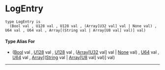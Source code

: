 # LogEntry

```pony
type LogEntry is
  (Bool val , U128 val , U128 val , (Array[U32 val] val | None val) , U64 val , U64 val , Array[(String val | Array[U8 val] val)] val)
```

#### Type Alias For

* ([Bool](builtin-Bool) val , [U128](builtin-U128) val , [U128](builtin-U128) val , ([Array](builtin-Array)\[[U32](builtin-U32) val\] val | [None](builtin-None) val) , [U64](builtin-U64) val , [U64](builtin-U64) val , [Array](builtin-Array)\[([String](builtin-String) val | [Array](builtin-Array)\[[U8](builtin-U8) val\] val)\] val)

---


